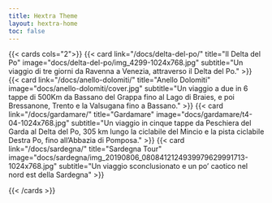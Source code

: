 ```yaml
---
title: Hextra Theme
layout: hextra-home
toc: false
---
```




{{< cards cols="2">}}
  {{< card link="/docs/delta-del-po/" title="Il Delta del Po" image="docs/delta-del-po/img_4299-1024x768.jpg" subtitle="Un viaggio di tre giorni da Ravenna a Venezia, attraverso il Delta del Po." >}}
  {{< card link="/docs/anello-dolomiti/" title="Anello Dolomiti" image="docs/anello-dolomiti/cover.jpg" subtitle="Un viaggio a due in 6 tappe di 500Km da Bassano del Grappa fino al Lago di Braies, e poi Bressanone, Trento e la Valsugana fino a Bassano." >}}
  {{< card link="/docs/gardamare/" title="Gardamare" image="docs/gardamare/t4-04-1024x768.jpg" subtitle="Un viaggio in cinque tappe da Peschiera del Garda al Delta del Po, 305 km lungo la ciclabile del Mincio e la pista ciclabile Destra Po, fino all’Abbazia di Pomposa." >}}
  {{< card link="/docs/sardegna/" title="Sardegna Tour" image="docs/sardegna/img_20190806_0808412124939979629991713-1024x768.jpg" subtitle="Un viaggio sconclusionato e un po’ caotico nel nord est della Sardegna" >}}
  
{{< /cards >}}


